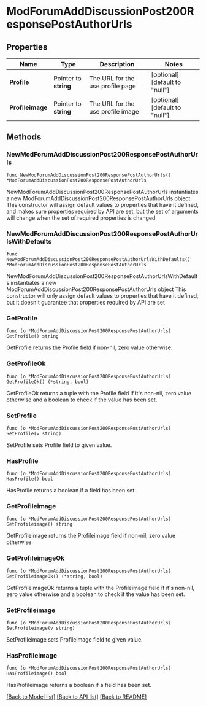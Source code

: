 # ModForumAddDiscussionPost200ResponsePostAuthorUrls

## Properties

Name | Type | Description | Notes
------------ | ------------- | ------------- | -------------
**Profile** | Pointer to **string** | The URL for the use profile page | [optional] [default to "null"]
**Profileimage** | Pointer to **string** | The URL for the use profile image | [optional] [default to "null"]

## Methods

### NewModForumAddDiscussionPost200ResponsePostAuthorUrls

`func NewModForumAddDiscussionPost200ResponsePostAuthorUrls() *ModForumAddDiscussionPost200ResponsePostAuthorUrls`

NewModForumAddDiscussionPost200ResponsePostAuthorUrls instantiates a new ModForumAddDiscussionPost200ResponsePostAuthorUrls object
This constructor will assign default values to properties that have it defined,
and makes sure properties required by API are set, but the set of arguments
will change when the set of required properties is changed

### NewModForumAddDiscussionPost200ResponsePostAuthorUrlsWithDefaults

`func NewModForumAddDiscussionPost200ResponsePostAuthorUrlsWithDefaults() *ModForumAddDiscussionPost200ResponsePostAuthorUrls`

NewModForumAddDiscussionPost200ResponsePostAuthorUrlsWithDefaults instantiates a new ModForumAddDiscussionPost200ResponsePostAuthorUrls object
This constructor will only assign default values to properties that have it defined,
but it doesn't guarantee that properties required by API are set

### GetProfile

`func (o *ModForumAddDiscussionPost200ResponsePostAuthorUrls) GetProfile() string`

GetProfile returns the Profile field if non-nil, zero value otherwise.

### GetProfileOk

`func (o *ModForumAddDiscussionPost200ResponsePostAuthorUrls) GetProfileOk() (*string, bool)`

GetProfileOk returns a tuple with the Profile field if it's non-nil, zero value otherwise
and a boolean to check if the value has been set.

### SetProfile

`func (o *ModForumAddDiscussionPost200ResponsePostAuthorUrls) SetProfile(v string)`

SetProfile sets Profile field to given value.

### HasProfile

`func (o *ModForumAddDiscussionPost200ResponsePostAuthorUrls) HasProfile() bool`

HasProfile returns a boolean if a field has been set.

### GetProfileimage

`func (o *ModForumAddDiscussionPost200ResponsePostAuthorUrls) GetProfileimage() string`

GetProfileimage returns the Profileimage field if non-nil, zero value otherwise.

### GetProfileimageOk

`func (o *ModForumAddDiscussionPost200ResponsePostAuthorUrls) GetProfileimageOk() (*string, bool)`

GetProfileimageOk returns a tuple with the Profileimage field if it's non-nil, zero value otherwise
and a boolean to check if the value has been set.

### SetProfileimage

`func (o *ModForumAddDiscussionPost200ResponsePostAuthorUrls) SetProfileimage(v string)`

SetProfileimage sets Profileimage field to given value.

### HasProfileimage

`func (o *ModForumAddDiscussionPost200ResponsePostAuthorUrls) HasProfileimage() bool`

HasProfileimage returns a boolean if a field has been set.


[[Back to Model list]](../README.md#documentation-for-models) [[Back to API list]](../README.md#documentation-for-api-endpoints) [[Back to README]](../README.md)


